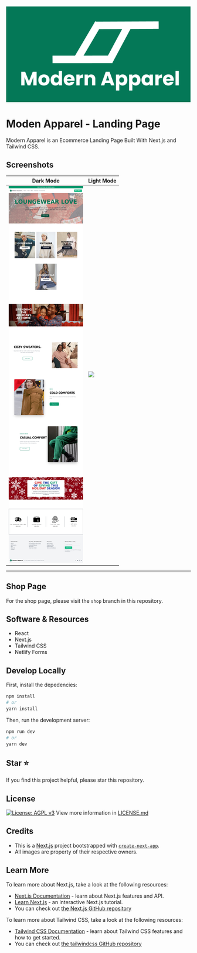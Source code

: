 ![Modern Apparel Logo Card](public/card.png)

# Moden Apparel - Landing Page

Modern Apparel is an Ecommerce Landing Page Built With Next.js and Tailwind CSS.

## Screenshots

| Dark Mode                  | Light Mode                      |
| -------------------------- | ------------------------------- |
| ![](public/screenshot.jpg) | ![](public/dark-screenshot.png) |

---

## Shop Page

For the shop page, please visit the `shop` branch in this repository.

## Software & Resources

- React
- Next.js
- Tailwind CSS
- Netlify Forms

## Develop Locally

First, install the depedencies:

```bash
npm install
# or
yarn install
```

Then, run the development server:

```bash
npm run dev
# or
yarn dev
```

## Star ⭐

If you find this project helpful, please star this repository.

## License

[![License: AGPL v3](https://img.shields.io/badge/License-AGPLv3-blue.svg)](https://www.gnu.org/licenses/agpl-3.0)
View more information in [LICENSE.md](LICENSE.md)

## Credits

- This is a [Next.js](https://nextjs.org/) project bootstrapped with [`create-next-app`](https://github.com/vercel/next.js/tree/canary/packages/create-next-app).
- All images are property of their respective owners.

## Learn More

To learn more about Next.js, take a look at the following resources:

- [Next.js Documentation](https://nextjs.org/docs) - learn about Next.js features and API.
- [Learn Next.js](https://nextjs.org/learn) - an interactive Next.js tutorial.
- You can check out [the Next.js GitHub repository](https://github.com/vercel/next.js/)

To learn more about Tailwind CSS, take a look at the following resources:

- [Tailwind CSS Documentation](https://tailwindcss.com/docs/installation) - learn about Tailwind CSS features and how to get started.
- You can check out [the tailwindcss GitHub repository](https://github.com/tailwindlabs/tailwindcss)
